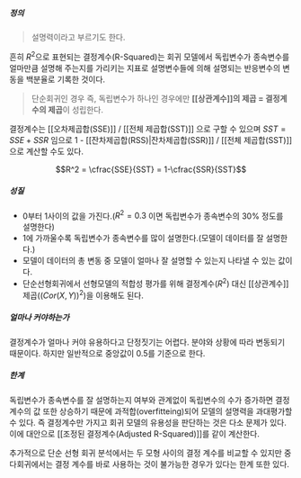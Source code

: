 ##### 정의
>설명력이라고 부르기도 한다.

흔히 $R^2$으로 표현되는 결정계수(R-Squared)는 회귀 모델에서 독립변수가 종속변수를 얼마만큼 설명해 주는지를 가리키는 지표로 설명변수들에 의해 설명되는 반응변수의 변동을 백분율로 기록한 것이다. 

> 단순회귀인 경우 즉, 독립변수가 하나인 경우에만 **[[상관계수]]의 제곱 = 결정계수의 제곱**이 성립한다.

결정계수는 [[오차제곱합(SSE)]] / [[전체 제곱합(SST)]] 으로 구할 수 있으며 $SST = SSE + SSR$ 임으로 1 - [[잔차제곱합(RSS)|잔차제곱합(SSR)]] / [[전체 제곱합(SST)]] 으로 계산할 수도 있다.

$$R^2 = \cfrac{SSE}{SST} = 1-\cfrac{SSR}{SST}$$


##### 성질
* 0부터 1사이의 값을 가진다.($R^2=0.3$ 이면 독립변수가 종속변수의 30% 정도를 설명한다)
* 1에 가까울수록 독립변수가 종속변수를 많이 설명한다.(모델이 데이터를 잘 설명한다.)
* 모델이 데이터의 총 변동 중 모델이 얼마나 잘 설명할 수 있는지 나타낼 수 있는 값이다. 
* 단순선형회귀에서 선형모델의 적합성 평가를 위해 결정계수($R^2$) 대신 [[상관계수]] 제곱($(Cor(X,Y))^2$)을 이용해도 된다.


##### 얼마나 커야하는가
결정계수가 얼마나 커야 유용하다고 단정짓기는 어렵다. 분야와 상황에 따라 변동되기 때문이다. 하지만 일반적으로 중앙값이 0.5를 기준으로 한다.


##### 한계
독립변수가 종속변수를 잘 설명하는지 여부와 관계없이 독립변수의 수가 증가하면 결정계수의 값 또한 상승하기 때문에 과적합(overfitteing)되어 모델의 설명력을 과대평가할 수 있다. 즉 결정계수만 가지고 회귀 모델의 유용성을 판단하는 것은 다소 문제가 있다. 
이에 대안으로 [[조정된 결정계수(Adjusted R-Squared)]]를 같이 계산한다.

추가적으로 단순 선형 회귀 분석에서는 두 모형 사이의 결정 계수를 비교할 수 있지만 중다회귀에서는 결정 계수를 바로 사용하는 것이 불가능한 경우가 있다는 한계 또한 있다.